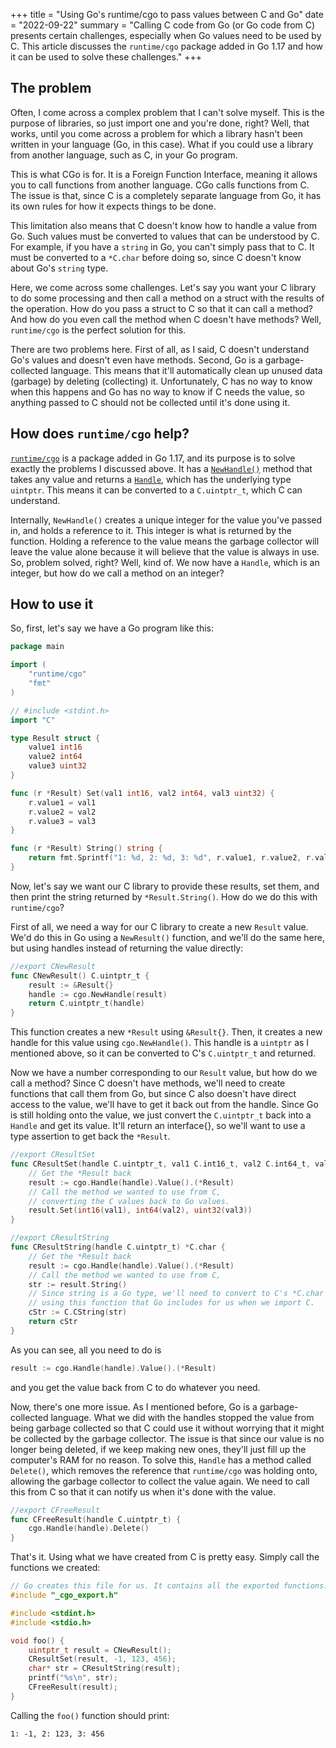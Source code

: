+++
title = "Using Go's runtime/cgo to pass values between C and Go"
date = "2022-09-22"
summary = "Calling C code from Go (or Go code from C) presents certain challenges, especially when Go values need to be used by C. This article discusses the `runtime/cgo` package added in Go 1.17 and how it can be used to solve these challenges."
+++

## The problem

Often, I come across a complex problem that I can't solve myself. This is the purpose of libraries, so just import one and you're done, right? Well, that works, until you come across a problem for which a library hasn't been written in your language (Go, in this case). What if you could use a library from another language, such as C, in your Go program.

This is what CGo is for. It is a Foreign Function Interface, meaning it allows you to call functions from another language. CGo calls functions from C. The issue is that, since C is a completely separate language from Go, it has its own rules for how it expects things to be done.

This limitation also means that C doesn't know how to handle a value from Go. Such values must be converted to values that can be understood by C. For example, if you have a `string` in Go, you can't simply pass that to C. It must be converted to a `*C.char` before doing so, since C doesn't know about Go's `string` type.

Here, we come across some challenges. Let's say you want your C library to do some processing and then call a method on a struct with the results of the operation. How do you pass a struct to C so that it can call a method? And how do you even call the method when C doesn't have methods? Well, `runtime/cgo` is the perfect solution for this.

There are two problems here. First of all, as I said, C doesn't understand Go's values and doesn't even have methods. Second, Go is a garbage-collected language. This means that it'll automatically clean up unused data (garbage) by deleting (collecting) it. Unfortunately, C has no way to know when this happens and Go has no way to know if C needs the value, so anything passed to C should not be collected until it's done using it.

## How does `runtime/cgo` help?

[`runtime/cgo`](https://pkg.go.dev/runtime/cgo) is a package added in Go 1.17, and its purpose is to solve exactly the problems I discussed above. It has a [`NewHandle()`](https://pkg.go.dev/runtime/cgo#NewHandle) method that takes any value and returns a [`Handle`](https://pkg.go.dev/runtime/cgo#Handle), which has the underlying type `uintptr`. This means it can be converted to a `C.uintptr_t`, which C can understand.

Internally, `NewHandle()` creates a unique integer for the value you've passed in, and holds a reference to it. This integer is what is returned by the function. Holding a reference to the value means the garbage collector will leave the value alone because it will believe that the value is always in use. So, problem solved, right? Well, kind of. We now have a `Handle`, which is an integer, but how do we call a method on an integer?

## How to use it

So, first, let's say we have a Go program like this:

```go
package main

import (
    "runtime/cgo"
    "fmt"
)

// #include <stdint.h>
import "C"

type Result struct {
    value1 int16
    value2 int64
    value3 uint32
}

func (r *Result) Set(val1 int16, val2 int64, val3 uint32) {
    r.value1 = val1
    r.value2 = val2
    r.value3 = val3
}

func (r *Result) String() string {
    return fmt.Sprintf("1: %d, 2: %d, 3: %d", r.value1, r.value2, r.value3)
}
```

Now, let's say we want our C library to provide these results, set them, and then print the string returned by `*Result.String()`. How do we do this with `runtime/cgo`?

First of all, we need a way for our C library to create a new `Result` value. We'd do this in Go using a `NewResult()` function, and we'll do the same here, but using handles instead of returning the value directly:

```go
//export CNewResult
func CNewResult() C.uintptr_t {
    result := &Result{}
    handle := cgo.NewHandle(result)
    return C.uintptr_t(handle)
}
```

This function creates a new `*Result` using `&Result{}`. Then, it creates a new handle for this value using `cgo.NewHandle()`. This handle is a `uintptr` as I mentioned above, so it can be converted to C's `C.uintptr_t` and returned.

Now we have a number corresponding to our `Result` value, but how do we call a method? Since C doesn't have methods, we'll need to create functions that call them from Go, but since C also doesn't have direct access to the value, we'll have to get it back out from the handle. Since Go is still holding onto the value, we just convert the `C.uintptr_t` back into a `Handle` and get its value. It'll return an interface{}, so we'll want to use a type assertion to get back the `*Result`.

```go
//export CResultSet
func CResultSet(handle C.uintptr_t, val1 C.int16_t, val2 C.int64_t, val3 C.uint32_t) {
    // Get the *Result back
    result := cgo.Handle(handle).Value().(*Result)
    // Call the method we wanted to use from C,
    // converting the C values back to Go values.
    result.Set(int16(val1), int64(val2), uint32(val3))
}

//export CResultString
func CResultString(handle C.uintptr_t) *C.char {
    // Get the *Result back
    result := cgo.Handle(handle).Value().(*Result)
    // Call the method we wanted to use from C,
    str := result.String()
    // Since string is a Go type, we'll need to convert to C's *C.char
    // using this function that Go includes for us when we import C.
    cStr := C.CString(str)
    return cStr
}
```

As you can see, all you need to do is

```go
result := cgo.Handle(handle).Value().(*Result)
```

and you get the value back from C to do whatever you need.

Now, there's one more issue. As I mentioned before, Go is a garbage-collected language. What we did with the handles stopped the value from being garbage collected so that C could use it without worrying that it might be collected by the garbage collector. The issue is that since our value is no longer being deleted, if we keep making new ones, they'll just fill up the computer's RAM for no reason. To solve this, `Handle` has a method called `Delete()`, which removes the reference that `runtime/cgo` was holding onto, allowing the garbage collector to collect the value again. We need to call this from C so that it can notify us when it's done with the value.

```go
//export CFreeResult
func CFreeResult(handle C.uintptr_t) {
    cgo.Handle(handle).Delete()
}
```

That's it. Using what we have created from C is pretty easy. Simply call the functions we created:

```c
// Go creates this file for us. It contains all the exported functions.
#include "_cgo_export.h"

#include <stdint.h>
#include <stdio.h>

void foo() {
    uintptr_t result = CNewResult();
    CResultSet(result, -1, 123, 456);
    char* str = CResultString(result);
    printf("%s\n", str);
    CFreeResult(result);
}
```

Calling the `foo()` function should print:

```text
1: -1, 2: 123, 3: 456
```